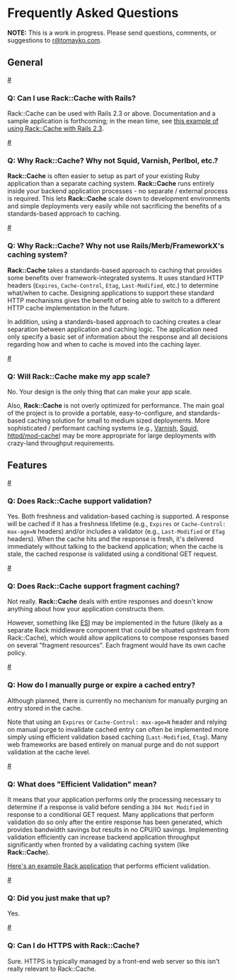 Frequently Asked Questions
==========================

<p class='intro'>
<strong>NOTE:</strong> This is a work in progress. Please send questions, comments, or
suggestions to <a href="mailto:r@tomayko.com">r@tomayko.com</a>.
</p>

General
-------


<a class='hash' id='rails' href='#rails'>#</a>

### Q: Can I use Rack::Cache with Rails?

Rack::Cache can be used with Rails 2.3 or above. Documentation and a
sample application is forthcoming; in the mean time, see
[this example of using Rack::Cache with Rails 2.3](http://snippets.aktagon.com/snippets/302-How-to-setup-and-use-Rack-Cache-with-Rails-2-3-0-RC-1).

<a class='hash' id='why-not-squid' href='#why-not-squid'>#</a>

### Q: Why Rack::Cache? Why not Squid, Varnish, Perlbol, etc.?

__Rack::Cache__ is often easier to setup as part of your existing Ruby
application than a separate caching system. __Rack::Cache__ runs entirely inside
your backend application processes - no separate / external process is required.
This lets __Rack::Cache__ scale down to development environments and simple
deployments very easily while not sacrificing the benefits of a standards-based
approach to caching.


<a class='hash' id='why-not-rails' href='#why-not-rails'>#</a>

### Q: Why Rack::Cache? Why not use Rails/Merb/FrameworkX's caching system?

__Rack::Cache__ takes a standards-based approach to caching that provides some
benefits over framework-integrated systems.  It uses standard HTTP headers
(`Expires`, `Cache-Control`, `Etag`, `Last-Modified`, etc.) to determine
what/when to cache. Designing applications to support these standard HTTP
mechanisms gives the benefit of being able to switch to a different HTTP
cache implementation in the future.

In addition, using a standards-based approach to caching creates a clear
separation between application and caching logic. The application need only
specify a basic set of information about the response and all decisions
regarding how and when to cache is moved into the caching layer.


<a class='hash' id='scale' href='#scale'>#</a>

### Q: Will Rack::Cache make my app scale?

No. Your design is the only thing that can make your app scale.

Also, __Rack::Cache__ is not overly optimized for performance. The main goal of
the project is to provide a portable, easy-to-configure, and standards-based
caching solution for small to medium sized deployments. More sophisticated /
performant caching systems (e.g., [Varnish][v], [Squid][s],
[httpd/mod-cache][h]) may be more appropriate for large deployments with
crazy-land throughput requirements.

[v]: http://varnish.projects.linpro.no/
[s]: http://www.squid-cache.org/
[h]: http://httpd.apache.org/docs/2.0/mod/mod_cache.html


Features
--------


<a class='hash' id='validation' href='#validation'>#</a>

### Q: Does Rack::Cache support validation?

Yes. Both freshness and validation-based caching is supported. A response
will be cached if it has a freshness lifetime (e.g., `Expires` or
`Cache-Control: max-age=N` headers) and/or includes a validator (e.g.,
`Last-Modified` or `ETag` headers). When the cache hits and the response is
fresh, it's delivered immediately without talking to the backend application;
when the cache is stale, the cached response is validated using a conditional
GET request.


<a class='hash' id='fragments' href='#fragments'>#</a>

### Q: Does Rack::Cache support fragment caching?

Not really. __Rack::Cache__ deals with entire responses and doesn't know
anything about how your application constructs them.

However, something like [ESI](http://www.w3.org/TR/esi-lang) may be implemented
in the future (likely as a separate Rack middleware component that could be
situated upstream from Rack::Cache), which would allow applications to compose
responses based on several "fragment resources". Each fragment would have its
own cache policy.


<a class='hash' id='manual-purge' href='#manual-purge'>#</a>

### Q: How do I manually purge or expire a cached entry?

Although planned, there is currently no mechanism for manually purging
an entry stored in the cache.

Note that using an `Expires` or `Cache-Control: max-age=N` header and relying on
manual purge to invalidate cached entry can often be implemented more simply
using efficient validation based caching (`Last-Modified`, `Etag`). Many web
frameworks are based entirely on manual purge and do not support validation at
the cache level.


<a class='hash' id='efficient-validation' href='#efficient-validation'>#</a>

### Q: What does "Efficient Validation" mean?

It means that your application performs only the processing necessary to
determine if a response is valid before sending a `304 Not Modified` in response
to a conditional GET request.  Many applications that perform validation do so
only after the entire response has been generated, which provides bandwidth
savings but results in no CPU/IO savings.  Implementing validation efficiently
can increase backend application throughput significantly when fronted by a
validating caching system (like __Rack::Cache__).

[Here's an example Rack application](http://gist.github.com/9395) that performs
efficient validation.


<a class='hash' id='orly' href='#orly'>#</a>

### Q: Did you just make that up?

Yes.


<a class='hash' id='https' href='#https'>#</a>

### Q: Can I do HTTPS with Rack::Cache?

Sure. HTTPS is typically managed by a front-end web server so this isn't really
relevant to Rack::Cache.
